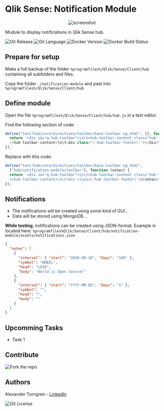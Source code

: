# Qlik Sense: Notification Module

<center>

![screenshot](https://user-images.githubusercontent.com/16829097/97819642-296d9e80-1caa-11eb-8309-605e83954d1b.png)

</center>

Module to display notifications in Qlik Sense hub.

![Git Release][git-release] ![Git Language][git-lang] ![Docker Version][docker-version] ![Docker Build Status][docker-build]

## Prepare for setup

Make a full backup of the folder `%programfiles%/Qlik/Sense/Client/hub` containing all subfolders and files.

Copy the folder `./notification-module` and past into `%programfiles%/Qlik/Sense/Client/hub`

## Define module

Open the file `%programfiles%/Qlik/Sense/Client/hub/hub.js` in a text editor.

Find the following section of code:

```javascript
define("text!hub/core/directives/toolbar/base-toolbar.ng.html", [], function () {
  return '<div id="q-hub-toolbar">\n\t<hub-toolbar-content class="hub-toolbar">
  </hub-toolbar-content>\n\t<div class="\'hub-toolbar-footer\'"></div>\n</div>\n';
});
```

Replace with this code:

```javascript
define("text!hub/core/directives/toolbar/base-toolbar.ng.html",
  ["hub/notification-module/toolbar"], function (notes) {
  return `<div id="q-hub-toolbar">\n\t<hub-toolbar-content class="hub-toolbar">
  </hub-toolbar-content>\n\t<div class=\'hub-toolbar-footer\'>${notes}</div>\n</div>\n`;
});
```

## Notifications

- The notifications will be created using some kind of GUI...
- Data will be stored using MongoDB...

**While testing**, notifications can be created using JSON-format. Example is located here: `%programfiles%Qlik/Sense/Client/hub/notification-module/assets/notifications.json`

```json
{
  "notes": [
    {
      "interval": { "start": "2020-09-28", "days": "100" },
      "symbol": "WHEEL",
      "head": "LOVE",
      "body": "World is Open Source!"
    },
    {
      "interval": { "start": "YYYY-MM-DD", "days": "1" },
      "symbol": "",
      "head": "",
      "body": ""
    }
  ]
}
```

## Upcomming Tasks

- Task 1

## Contribute

![Fork the repo][fork]

## Authors

Alexander Torngren - [LinkedIn]

![Git License][git-license]

[fork]: https://img.shields.io/badge/Fork-Contribute!-blue?logo=github&style=social&link=https://github.com/alexandertorngren/qs-hub-notifications/fork

[git-license]: https://img.shields.io/github/license/alexandertorngren/qs-hub-notifications?style=flat-square
[git-release]: https://img.shields.io/github/v/release/alexandertorngren/qs-hub-notifications?include_prereleases&style=flat-square
[git-lang]: https://img.shields.io/github/languages/top/alexandertorngren/qs-hub-notifications?style=flat-square

[docker-build]: https://img.shields.io/docker/build/alexandertorngren/qs-hub-backend?style=flat-square
[docker-version]: https://img.shields.io/docker/v/alexandertorngren/qs-hub-backend?style=flat-square

[linkedin]: https://img.shields.io/badge/LinkedIn-say%20hi!-blue?style=social&logo=linkedin&link=https://linkedin.com/alexandertorngren
[web]: https://qlikowl.com

[company]: https://drakeanalytics.se
[logo]: https://static.wixstatic.com/media/07048e_750a4eb1857d47499ea5747143fbf43b~mv2.png/v1/fill/w_336,h_94,al_c,q_85,usm_0.66_1.00_0.01/drakeAnalytics_logo_trans.webp

